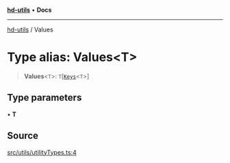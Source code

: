 [**hd-utils**](../README.md) • **Docs**

***

[hd-utils](../globals.md) / Values

# Type alias: Values\<T\>

> **Values**\<`T`\>: `T`\[[`Keys`](Keys.md)\<`T`\>\]

## Type parameters

• **T**

## Source

[src/utils/utilityTypes.ts:4](https://github.com/AhmadHddad/h-utils/blob/b1dfa95e218c9605f39fc234662ef50e62fadcb8/src/utils/utilityTypes.ts#L4)
